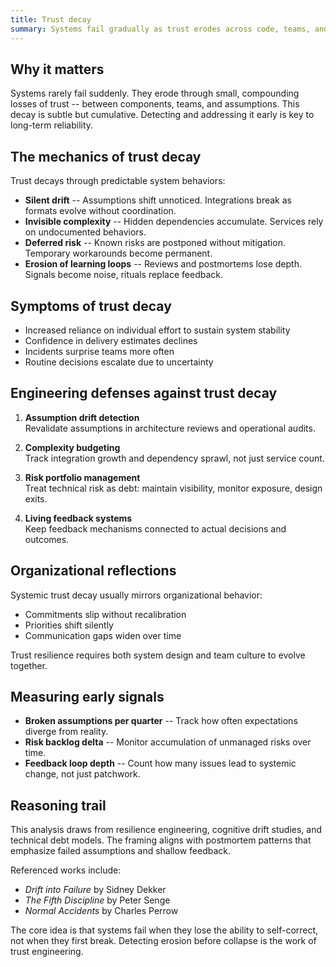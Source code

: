 ```yaml
---
title: Trust decay
summary: Systems fail gradually as trust erodes across code, teams, and processes. Recognizing early signs prevents invisible collapse.
---
```


## Why it matters

Systems rarely fail suddenly. They erode through small, compounding losses of trust -- between components, teams, and assumptions. This decay is subtle but cumulative. Detecting and addressing it early is key to long-term reliability.

## The mechanics of trust decay

Trust decays through predictable system behaviors:

- **Silent drift**  --  Assumptions shift unnoticed. Integrations break as formats evolve without coordination.
- **Invisible complexity**  --  Hidden dependencies accumulate. Services rely on undocumented behaviors.
- **Deferred risk**  --  Known risks are postponed without mitigation. Temporary workarounds become permanent.
- **Erosion of learning loops**  --  Reviews and postmortems lose depth. Signals become noise, rituals replace feedback.

## Symptoms of trust decay

- Increased reliance on individual effort to sustain system stability
- Confidence in delivery estimates declines
- Incidents surprise teams more often
- Routine decisions escalate due to uncertainty

## Engineering defenses against trust decay

1. **Assumption drift detection**  
   Revalidate assumptions in architecture reviews and operational audits.

2. **Complexity budgeting**  
   Track integration growth and dependency sprawl, not just service count.

3. **Risk portfolio management**  
   Treat technical risk as debt: maintain visibility, monitor exposure, design exits.

4. **Living feedback systems**  
   Keep feedback mechanisms connected to actual decisions and outcomes.

## Organizational reflections

Systemic trust decay usually mirrors organizational behavior:

- Commitments slip without recalibration
- Priorities shift silently
- Communication gaps widen over time

Trust resilience requires both system design and team culture to evolve together.

## Measuring early signals

- **Broken assumptions per quarter**  --  Track how often expectations diverge from reality.
- **Risk backlog delta**  --  Monitor accumulation of unmanaged risks over time.
- **Feedback loop depth**  --  Count how many issues lead to systemic change, not just patchwork.

## Reasoning trail

This analysis draws from resilience engineering, cognitive drift studies, and technical debt models. The framing aligns with postmortem patterns that emphasize failed assumptions and shallow feedback.

Referenced works include:

- *Drift into Failure* by Sidney Dekker  
- *The Fifth Discipline* by Peter Senge  
- *Normal Accidents* by Charles Perrow

The core idea is that systems fail when they lose the ability to self-correct, not when they first break. Detecting erosion before collapse is the work of trust engineering.
